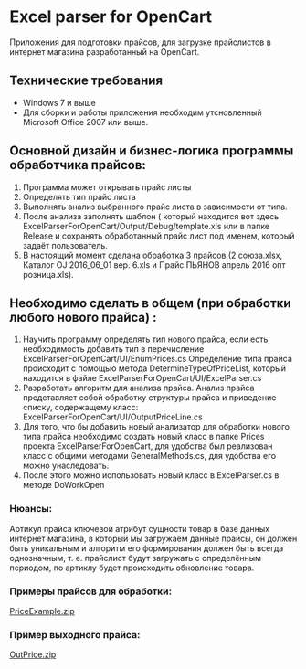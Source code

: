 # Excel parser for OpenCart

Приложения для подготовки прайсов, для загрузке прайслистов в интернет магазина разработанный на OpenCart.

## Технические требования

* Windows 7 и выше
* Для сборки и работы приложения необходим утсновленный Microsoft Office 2007 или выше.

## Основной дизайн и бизнес-логика программы обработчика прайсов:

1. Программа может открывать прайс листы
2. Определять тип прайс листа
3. Выполнять анализ выбранного прайс листа в зависимости от типа.
4. После анализа заполнять шаблон ( который находится вот здесь ExcelParserForOpenCart/Output/Debug/template.xls или в папке Release и сохранять обработанный прайс лист под именем, который задаёт пользователь.
5. В настоящий момент сделана обработка 3 прайсов (2 союза.xlsx, Каталог OJ 2016_06_01 вер. 6.xls и Прайс ПЬЯНОВ апрель 2016 опт розница.xls).

## Необходимо сделать в общем (при обработки любого нового прайса) :

1. Научить программу определять тип нового прайса, если есть необходимость добавить тип в перечисление  ExcelParserForOpenCart/UI/EnumPrices.cs
Определение типа прайса происходит с помощью метода DetermineTypeOfPriceList, который находится в файле
 ExcelParserForOpenCart/UI/ExcelParser.cs
2. Разработать алгоритм для анализа прайса.
Анализ прайса представляет собой обработку структуры прайса и приведение списку, содержащему класс:
 ExcelParserForOpenCart/UI/OutputPriceLine.cs
3. Для того, что бы добавить новый анализатор для обработки нового типа прайса необходимо создать новый класс в папке Prices проекта  ExcelParserForOpenCart, для удобства был реализован класс с общими методами GeneralMethods.cs, для удобства его можно унаследовать.
4. После этого можно использовать новый класс в ExcelParser.cs в методе DoWorkOpen

### Нюансы:

Артикул прайса ключевой атрибут сущности товар в базе данных интернет магазина, в который мы загружаем данные прайсы, он должен быть уникальным и алгоритм его формирования должен быть всегда однозначным, т. е. прайслист будут загружать с определённым периодом, по артиклу будет происходить обновление товара.

### Примеры прайсов для обработки:

[PriceExample.zip](https://app.box.com/s/phl77vc86kz1483r35qelsrvj7q1jl4m)

### Пример выходного прайса:

[OutPrice.zip](https://app.box.com/s/icxt0t1yo3boi9qk3zsbz5qybt2y39g3)